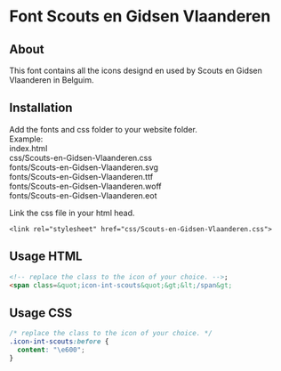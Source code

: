 # Font Scouts en Gidsen Vlaanderen

## About
This font contains all the icons designd en used by Scouts en Gidsen Vlaanderen in Belguim.

## Installation
Add the fonts and css folder to your website folder.<br>
Example:<br>
  index.html<br>
	css/Scouts-en-Gidsen-Vlaanderen.css<br>
	fonts/Scouts-en-Gidsen-Vlaanderen.svg<br>
	fonts/Scouts-en-Gidsen-Vlaanderen.ttf<br>
	fonts/Scouts-en-Gidsen-Vlaanderen.woff<br>
	fonts/Scouts-en-Gidsen-Vlaanderen.eot<br>

Link the css file in your html head.

```
<link rel="stylesheet" href="css/Scouts-en-Gidsen-Vlaanderen.css">
```
## Usage HTML

```html
<!-- replace the class to the icon of your choice. -->;
<span class=&quot;icon-int-scouts&quot;&gt;&lt;/span&gt;
```

## Usage CSS
```css
/* replace the class to the icon of your choice. */
.icon-int-scouts:before {
  content: "\e600";
}
```
